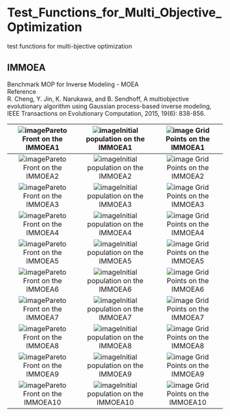 # Test_Functions_for_Multi_Objective_Optimization
test functions for multi-bjective optimization
 
## IMMOEA
Benchmark MOP for Inverse Modeling - MOEA  
Reference  
R. Cheng, Y. Jin, K. Narukawa, and B. Sendhoff, A multiobjective
evolutionary algorithm using Gaussian process-based inverse modeling,
IEEE Transactions on Evolutionary Computation, 2015, 19(6): 838-856.
 
|![image](../image/PF1/IMMOEA1_M2.svg)Pareto Front on the IMMOEA1 |![image](../image/Init_pop1/IMMOEA1_M2.svg)Initial population on the IMMOEA1|![image](../image/Grid1/IMMOEA1_M2.svg) Grid Points on the IMMOEA1|
|:-:|:-:|:-:|
|![image](../image/PF1/IMMOEA2_M2.svg)Pareto Front on the IMMOEA2 |![image](../image/Init_pop1/IMMOEA2_M2.svg)Initial population on the IMMOEA2|![image](../image/Grid1/IMMOEA2_M2.svg) Grid Points on the IMMOEA2|
|![image](../image/PF1/IMMOEA3_M2.svg)Pareto Front on the IMMOEA3 |![image](../image/Init_pop1/IMMOEA3_M2.svg)Initial population on the IMMOEA3|![image](../image/Grid1/IMMOEA3_M2.svg) Grid Points on the IMMOEA3|
|![image](../image/PF1/IMMOEA4_M3.svg)Pareto Front on the IMMOEA4 |![image](../image/Init_pop1/IMMOEA4_M3.svg)Initial population on the IMMOEA4|![image](../image/Grid1/IMMOEA4_M3.svg) Grid Points on the IMMOEA4|
|![image](../image/PF1/IMMOEA5_M2.svg)Pareto Front on the IMMOEA5 |![image](../image/Init_pop1/IMMOEA5_M2.svg)Initial population on the IMMOEA5|![image](../image/Grid1/IMMOEA5_M2.svg) Grid Points on the IMMOEA5|
|![image](../image/PF1/IMMOEA6_M2.svg)Pareto Front on the IMMOEA6 |![image](../image/Init_pop1/IMMOEA6_M2.svg)Initial population on the IMMOEA6|![image](../image/Grid1/IMMOEA6_M2.svg) Grid Points on the IMMOEA6|
|![image](../image/PF1/IMMOEA7_M2.svg)Pareto Front on the IMMOEA7 |![image](../image/Init_pop1/IMMOEA7_M2.svg)Initial population on the IMMOEA7|![image](../image/Grid1/IMMOEA7_M2.svg) Grid Points on the IMMOEA7|
|![image](../image/PF1/IMMOEA8_M3.svg)Pareto Front on the IMMOEA8 |![image](../image/Init_pop1/IMMOEA8_M3.svg)Initial population on the IMMOEA8|![image](../image/Grid1/IMMOEA8_M3.svg) Grid Points on the IMMOEA8|
|![image](../image/PF1/IMMOEA9_M2.svg)Pareto Front on the IMMOEA9 |![image](../image/Init_pop1/IMMOEA9_M2.svg)Initial population on the IMMOEA9|![image](../image/Grid1/IMMOEA9_M2.svg) Grid Points on the IMMOEA9|
|![image](../image/PF1/IMMOEA10_M2.svg)Pareto Front on the IMMOEA10 |![image](../image/Init_pop1/IMMOEA10_M2.svg)Initial population on the IMMOEA10|![image](../image/Grid1/IMMOEA10_M2.svg) Grid Points on the IMMOEA10|